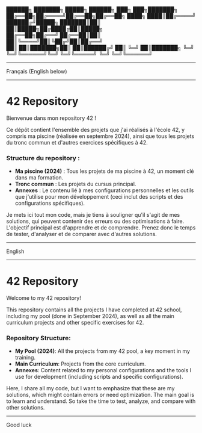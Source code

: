 ██████╗ ███████╗ █████╗ ██████╗       ███╗   ███╗███████╗
██╔══██╗██╔════╝██╔══██╗██╔══██╗      ████╗ ████║██╔════╝
██████╔╝█████╗  ███████║██║  ██║█████╗██╔████╔██║█████╗  
██╔══██╗██╔══╝  ██╔══██║██║  ██║╚════╝██║╚██╔╝██║██╔══╝  
██║  ██║███████╗██║  ██║██████╔╝      ██║ ╚═╝ ██║███████╗
╚═╝  ╚═╝╚══════╝╚═╝  ╚═╝╚═════╝       ╚═╝     ╚═╝╚══════╝

---

Français (English below)

---

# 42 Repository

Bienvenue dans mon repository 42 !

Ce dépôt contient l'ensemble des projets que j'ai réalisés à l'école 42, y compris ma piscine (réalisée en septembre 2024), ainsi que tous les projets du tronc commun et d'autres exercices spécifiques à 42.

### Structure du repository :

- **Ma piscine (2024)** : Tous les projets de ma piscine à 42, un moment clé dans ma formation.
- **Tronc commun** : Les projets du cursus principal.
- **Annexes** : Le contenu lié à mes configurations personnelles et les outils que j'utilise pour mon développement (ceci inclut des scripts et des configurations spécifiques).

Je mets ici tout mon code, mais je tiens à souligner qu'il s'agit de mes solutions, qui peuvent contenir des erreurs ou des optimisations à faire. L'objectif principal est d'apprendre et de comprendre. Prenez donc le temps de tester, d'analyser et de comparer avec d'autres solutions.

---

English

---

# 42 Repository

Welcome to my 42 repository!

This repository contains all the projects I have completed at 42 school, including my pool (done in September 2024), as well as all the main curriculum projects and other specific exercises for 42.

### Repository Structure:

- **My Pool (2024)**: All the projects from my 42 pool, a key moment in my training.
- **Main Curriculum**: Projects from the core curriculum.
- **Annexes**: Content related to my personal configurations and the tools I use for development (including scripts and specific configurations).

Here, I share all my code, but I want to emphasize that these are my solutions, which might contain errors or need optimization. The main goal is to learn and understand. So take the time to test, analyze, and compare with other solutions.

---

Good luck

